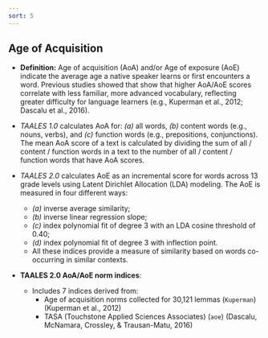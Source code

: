 ```yaml
---
sort: 5
---
```


## Age of Acquisition

- **Definition:** Age of acquisition (AoA) and/or Age of exposure (AoE) indicate the average age a native speaker learns or first encounters a word. Previous studies showed that show that higher AoA/AoE scores correlate with less familiar, more advanced vocabulary, reflecting greater difficulty for language learners (e.g., Kuperman et al., 2012; Dascalu et al., 2016).
 
- *TAALES 1.0* calculates AoA for: *(a)* all words, *(b)* content words (e.g., nouns, verbs), and *(c)* function words (e.g., prepositions, conjunctions). The mean AoA score of a text is calculated by dividing the sum of all / content / function words in a text to the number of all / content / function words that have AoA scores.
- *TAALES 2.0*  calculates AoE as an incremental score for words across 13 grade levels using Latent Dirichlet Allocation (LDA) modeling. The AoE is measured in four different ways: 
	- *(a)* inverse average similarity; 
	- *(b)* inverse linear regression slope; 
	- *(c)* index polynomial fit of degree 3 with an LDA cosine threshold of 0.40; 
	- *(d)* index polynomial fit of degree 3 with inflection point. 
	- All these indices provide a measure of similarity based on words co-occurring in similar contexts.

- **TAALES 2.0 AoA/AoE norm indices**:  
  - Includes 7 indices derived from:
	- Age of acquisition norms collected for 30,121 lemmas (`Kuperman`) (Kuperman et al., 2012)
	- TASA (Touchstone Applied Sciences Associates) (`aoe`) (Dascalu, McNamara, Crossley, & Trausan-Matu, 2016)